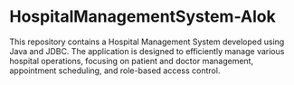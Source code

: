# HospitalManagementSystem-Alok
This repository contains a Hospital Management System developed using Java and JDBC. The application is designed to efficiently manage various hospital operations, focusing on patient and doctor management, appointment scheduling, and role-based access control.
